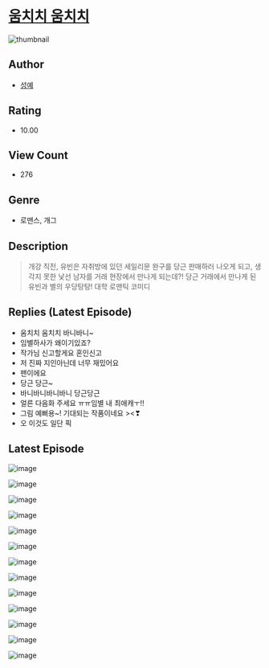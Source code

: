 # [움치치 움치치](https://comic.naver.com/bestChallenge/list?titleId=810527)
![thumbnail](https://image-comic.pstatic.net/user_contents_data/challenge_comic/2023/05/23/upload_3834590121717544241_480x623.jpeg)

## Author
- [성예](https://comic.naver.com/artistTitle?id=366950)

## Rating
- 10.00

## View Count
- 276

## Genre
- 로맨스, 개그

## Description
> 개강 직전, 유빈은 자취방에 있던 세일리문 완구를 당근 판매하러 나오게 되고, 생각지 못한 낯선 남자를 거래 현장에서 만나게 되는데?! 당근 거래에서 만나게 된 유빈과 별의 우당탕탕! 대학 로맨틱 코미디

## Replies (Latest Episode)
- 움치치 움치치 바니바니~
- 임별하사가 왜이기있죠?
- 작가님 신고할게요 혼인신고
- 저 진짜 지인아닌데 너무 재밌어요
- 팬이에요
- 당근 당근~
- 바니바니바니바니 당근당근
- 얼른 다음화 주세요 ㅠㅠ임별 내 최애캐ㅜ!!
- 그림 예뻐용~! 기대되는 작품이네요 ><❣
- 오 이것도 일단 픽

## Latest Episode
![image](https://image-comic.pstatic.net/user_contents_data/challenge_comic/2023/05/23/366950/upload_4122311411151299377.jpeg)

![image](https://image-comic.pstatic.net/user_contents_data/challenge_comic/2023/05/23/366950/upload_7219892768441775413.jpeg)

![image](https://image-comic.pstatic.net/user_contents_data/challenge_comic/2023/05/23/366950/upload_7305174167399327026.jpeg)

![image](https://image-comic.pstatic.net/user_contents_data/challenge_comic/2023/05/23/366950/upload_3760618071894864692.jpeg)

![image](https://image-comic.pstatic.net/user_contents_data/challenge_comic/2023/05/23/366950/upload_3630525157390628658.jpeg)

![image](https://image-comic.pstatic.net/user_contents_data/challenge_comic/2023/05/23/366950/upload_4134978682701165921.jpeg)

![image](https://image-comic.pstatic.net/user_contents_data/challenge_comic/2023/05/23/366950/upload_3774915030200575589.jpeg)

![image](https://image-comic.pstatic.net/user_contents_data/challenge_comic/2023/05/23/366950/upload_7233679540427831345.jpeg)

![image](https://image-comic.pstatic.net/user_contents_data/challenge_comic/2023/05/23/366950/upload_3978141049942324793.jpeg)

![image](https://image-comic.pstatic.net/user_contents_data/challenge_comic/2023/05/23/366950/upload_7076905648375554608.jpeg)

![image](https://image-comic.pstatic.net/user_contents_data/challenge_comic/2023/05/23/366950/upload_7364342207331055668.jpeg)

![image](https://image-comic.pstatic.net/user_contents_data/challenge_comic/2023/05/23/366950/upload_7233732294792590897.jpeg)

![image](https://image-comic.pstatic.net/user_contents_data/challenge_comic/2023/05/23/366950/upload_3976785361449857634.jpeg)
